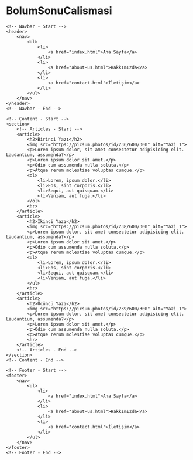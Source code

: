 # BolumSonuCalismasi
<!DOCTYPE html>
<html lang="tr">
<head>
    <meta charset="UTF-8">
    <meta http-equiv="X-UA-Compatible" content="IE=edge">
    <meta name="viewport" content="width=device-width, initial-scale=1.0">
    <title>Bölüm Sonu Çalışmam 
    patika.dev profilim: https://app.patika.dev/birgulyuksel</title>
</head>
<body>

    <!-- Navbar - Start -->
    <header>
        <nav>
            <ul>
                <li>
                    <a href="index.html">Ana Sayfa</a>
                </li>
                <li>
                    <a href="about-us.html">Hakkımızda</a>
                </li>
                <li>
                    <a href="contact.html">İletişim</a>
                </li>
            </ul>
        </nav>
    </header>
    <!-- Navbar - End -->

    <!-- Content - Start -->
    <section>
        <!-- Articles - Start -->
        <article>
            <h2>Birinci Yazı</h2>
            <img src="https://picsum.photos/id/236/600/300" alt="Yazi 1">
            <p>Lorem ipsum dolor, sit amet consectetur adipisicing elit. Laudantium, assumenda?</p>
            <p>Lorem ipsum dolor sit amet.</p>
            <p>Odio cum assumenda nulla soluta.</p>
            <p>Atque rerum molestiae voluptas cumque.</p>
            <ol>
                <li>Lorem, ipsum dolor.</li>
                <li>Eos, sint corporis.</li>
                <li>Sequi, aut quisquam.</li>
                <li>Veniam, aut fuga.</li>
            </ol>
            <hr>
        </article>
        <article>
            <h2>İkinci Yazı</h2>
            <img src="https://picsum.photos/id/238/600/300" alt="Yazi 1">
            <p>Lorem ipsum dolor, sit amet consectetur adipisicing elit. Laudantium, assumenda?</p>
            <p>Lorem ipsum dolor sit amet.</p>
            <p>Odio cum assumenda nulla soluta.</p>
            <p>Atque rerum molestiae voluptas cumque.</p>
            <ul>
                <li>Lorem, ipsum dolor.</li>
                <li>Eos, sint corporis.</li>
                <li>Sequi, aut quisquam.</li>
                <li>Veniam, aut fuga.</li>
            </ul>
            <hr>
        </article>
        <article>
            <h2>Üçüncü Yazı</h2>
            <img src="https://picsum.photos/id/239/600/300" alt="Yazi 1">
            <p>Lorem ipsum dolor, sit amet consectetur adipisicing elit. Laudantium, assumenda?</p>
            <p>Lorem ipsum dolor sit amet.</p>
            <p>Odio cum assumenda nulla soluta.</p>
            <p>Atque rerum molestiae voluptas cumque.</p>
            <hr>
        </article>
        <!-- Articles - End -->
    </section>
    <!-- Content - End -->

    <!-- Footer - Start -->
    <footer>
        <nav>
            <ul>
                <li>
                    <a href="index.html">Ana Sayfa</a>
                </li>
                <li>
                    <a href="about-us.html">Hakkımızda</a>
                </li>
                <li>
                    <a href="contact.html">İletişim</a>
                </li>
            </ul>
        </nav>
    </footer>
    <!-- Footer - End -->
    
</body>
</html>
